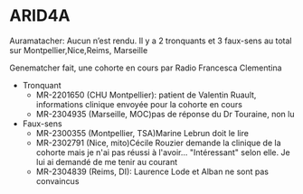 # ARID4A



Auramatacher: Aucun n’est rendu. Il y a 2 tronquants et 3 faux-sens au total sur Montpellier,Nice,Reims, Marseille

Genematcher fait, une cohorte en cours par Radio Francesca Clementina
- Tronquant 
    - MR-2201650 (CHU Montpellier): patient de Valentin Ruault, informations clinique envoyée pour la cohorte en cours
    - MR-2304935 (Marseille, MOC)pas de réponse du Dr Touraine, non lu
- Faux-sens 
    - MR-2300355 (Montpellier, TSA)Marine Lebrun doit le lire
    - MR-2302791 (Nice, mito)Cécile Rouzier demande la clinique de la cohorte mais je n'ai pas réussi à l'avoir... "Intéressant" selon elle. Je lui ai demandé de me tenir au courant
    - MR-2304839 (Reims, DI): Laurence Lode et Alban ne sont pas convaincus
